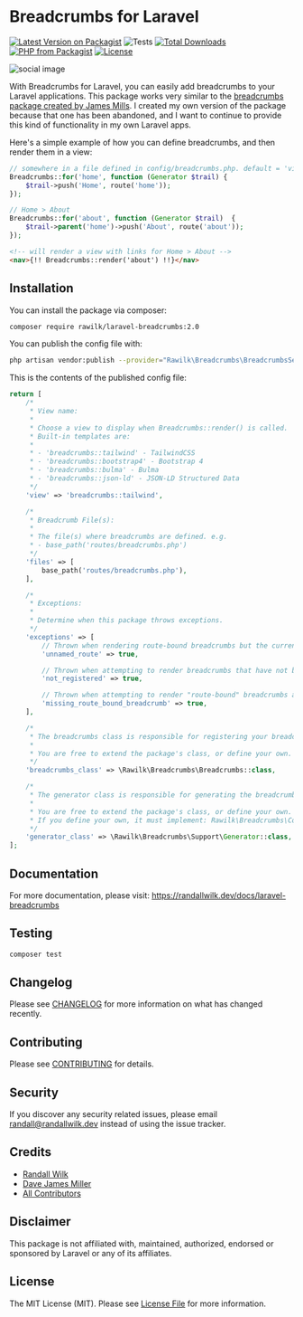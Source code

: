 # Breadcrumbs for Laravel

[![Latest Version on Packagist](https://img.shields.io/packagist/v/rawilk/laravel-breadcrumbs.svg?style=flat-square)](https://packagist.org/packages/rawilk/laravel-breadcrumbs)
![Tests](https://github.com/rawilk/laravel-breadcrumbs/workflows/Tests/badge.svg?style=flat-square)
[![Total Downloads](https://img.shields.io/packagist/dt/rawilk/laravel-breadcrumbs.svg?style=flat-square)](https://packagist.org/packages/rawilk/laravel-breadcrumbs)
[![PHP from Packagist](https://img.shields.io/packagist/php-v/rawilk/laravel-breadcrumbs?style=flat-square)](https://packagist.org/packages/rawilk/laravel-breadcrumbs)
[![License](https://img.shields.io/github/license/rawilk/laravel-breadcrumbs?style=flat-square)](https://github.com/rawilk/laravel-breadcrumbs/blob/main/LICENSE.md)

![social image](https://banners.beyondco.de/Breadcrumbs%20for%20Laravel.png?theme=light&packageManager=composer+require&packageName=rawilk%2Flaravel-breadcrumbs&pattern=architect&style=style_1&description=Easily+add+breadcrumbs+to+a+Laravel+app.&md=1&showWatermark=0&fontSize=100px&images=chevron-double-right)

With Breadcrumbs for Laravel, you can easily add breadcrumbs to your Laravel applications. This package works very similar to the
[breadcrumbs package created by James Mills](https://github.com/davejamesmiller/laravel-breadcrumbs). I created my own version of the
package because that one has been abandoned, and I want to continue to provide this kind of functionality in my own Laravel apps.

Here's a simple example of how you can define breadcrumbs, and then render them in a view:

```php
// somewhere in a file defined in config/breadcrumbs.php. default = 'view' => base_path('routes/breadcrumbs.php')
Breadcrumbs::for('home', function (Generator $trail) {
    $trail->push('Home', route('home'));
});

// Home > About
Breadcrumbs::for('about', function (Generator $trail)  {
    $trail->parent('home')->push('About', route('about'));
});
```

```html
<!-- will render a view with links for Home > About -->
<nav>{!! Breadcrumbs::render('about') !!}</nav>
```

## Installation

You can install the package via composer:

```bash
composer require rawilk/laravel-breadcrumbs:2.0
```

You can publish the config file with:
```bash
php artisan vendor:publish --provider="Rawilk\Breadcrumbs\BreadcrumbsServiceProvider" --tag="config"
```

This is the contents of the published config file:

```php
return [
    /*
     * View name:
     *
     * Choose a view to display when Breadcrumbs::render() is called.
     * Built-in templates are:
     *
     * - 'breadcrumbs::tailwind' - TailwindCSS
     * - 'breadcrumbs::bootstrap4' - Bootstrap 4
     * - 'breadcrumbs::bulma' - Bulma
     * - 'breadcrumbs::json-ld' - JSON-LD Structured Data
     */
    'view' => 'breadcrumbs::tailwind',

    /*
     * Breadcrumb File(s):
     *
     * The file(s) where breadcrumbs are defined. e.g.
     * - base_path('routes/breadcrumbs.php')
     */
    'files' => [
        base_path('routes/breadcrumbs.php'),
    ],

    /*
     * Exceptions:
     *
     * Determine when this package throws exceptions.
     */
    'exceptions' => [
        // Thrown when rendering route-bound breadcrumbs but the current route doesn't have a name.
        'unnamed_route' => true,

        // Thrown when attempting to render breadcrumbs that have not been registered.
        'not_registered' => true,

        // Thrown when attempting to render "route-bound" breadcrumbs and the named route's breadcrumbs are not defined.
        'missing_route_bound_breadcrumb' => true,
    ],

    /*
     * The breadcrumbs class is responsible for registering your breadcrumbs.
     *
     * You are free to extend the package's class, or define your own.
     */
    'breadcrumbs_class' => \Rawilk\Breadcrumbs\Breadcrumbs::class,

    /*
     * The generator class is responsible for generating the breadcrumbs.
     *
     * You are free to extend the package's class, or define your own.
     * If you define your own, it must implement: Rawilk\Breadcrumbs\Contracts\Generator
     */
    'generator_class' => \Rawilk\Breadcrumbs\Support\Generator::class,
];
```

## Documentation
For more documentation, please visit: https://randallwilk.dev/docs/laravel-breadcrumbs

## Testing

``` bash
composer test
```

## Changelog

Please see [CHANGELOG](CHANGELOG.md) for more information on what has changed recently.

## Contributing

Please see [CONTRIBUTING](CONTRIBUTING.md) for details.

## Security

If you discover any security related issues, please email randall@randallwilk.dev instead of using the issue tracker.

## Credits

- [Randall Wilk](https://github.com/rawilk)
- [Dave James Miller](https://github.com/davejamesmiller/laravel-breadcrumbs)
- [All Contributors](../../contributors)

## Disclaimer

This package is not affiliated with, maintained, authorized, endorsed or sponsored by Laravel or any of its affiliates.

## License

The MIT License (MIT). Please see [License File](LICENSE.md) for more information.

